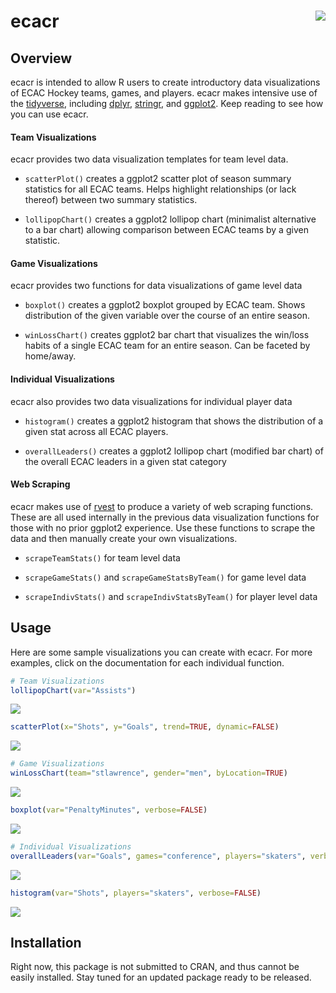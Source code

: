 
# ecacr <img src="man/figures/logo.png" align="right" />

## Overview

ecacr is intended to allow R users to create introductory data
visualizations of ECAC Hockey teams, games, and players. ecacr makes
intensive use of the
[tidyverse](https://www.tidyverse.org/ "Tidyverse Homepage"), including
[dplyr](https://dplyr.tidyverse.org/ "Dplyr Homepage"),
[stringr](https://stringr.tidyverse.org/ "Stringr Homepage"), and
[ggplot2](https://ggplot2.tidyverse.org/ "ggplot2 Homepage"). Keep
reading to see how you can use ecacr.

#### Team Visualizations

ecacr provides two data visualization templates for team level data.

-   `scatterPlot()` creates a ggplot2 scatter plot of season summary
    statistics for all ECAC teams. Helps highlight relationships (or
    lack thereof) between two summary statistics.

-   `lollipopChart()` creates a ggplot2 lollipop chart (minimalist
    alternative to a bar chart) allowing comparison between ECAC teams
    by a given statistic.

#### Game Visualizations

ecacr provides two functions for data visualizations of game level data

-   `boxplot()` creates a ggplot2 boxplot grouped by ECAC team. Shows
    distribution of the given variable over the course of an entire
    season.

-   `winLossChart()` creates ggplot2 bar chart that visualizes the
    win/loss habits of a single ECAC team for an entire season. Can be
    faceted by home/away.

#### Individual Visualizations

ecacr also provides two data visualizations for individual player data

-   `histogram()` creates a ggplot2 histogram that shows the
    distribution of a given stat across all ECAC players.

-   `overallLeaders()` creates a ggplot2 lollipop chart (modified bar
    chart) of the overall ECAC leaders in a given stat category

#### Web Scraping

ecacr makes use of
[rvest](https://rvest.tidyverse.org/ "Rvest Homepage") to produce a
variety of web scraping functions. These are all used internally in the
previous data visualization functions for those with no prior ggplot2
experience. Use these functions to scrape the data and then manually
create your own visualizations.

-   `scrapeTeamStats()` for team level data

-   `scrapeGameStats()` and `scrapeGameStatsByTeam()` for game level
    data

-   `scrapeIndivStats()` and `scrapeIndivStatsByTeam()` for player level
    data

## Usage

Here are some sample visualizations you can create with ecacr. For more
examples, click on the documentation for each individual function.

``` r
# Team Visualizations
lollipopChart(var="Assists")
```

![](man/figures/team_visualizations-1.png)<!-- -->

``` r
scatterPlot(x="Shots", y="Goals", trend=TRUE, dynamic=FALSE)
```

![](man/figures/team_visualizations-2.png)<!-- -->

``` r
# Game Visualizations
winLossChart(team="stlawrence", gender="men", byLocation=TRUE)
```

![](man/figures/game_visualizations-1.png)<!-- -->

``` r
boxplot(var="PenaltyMinutes", verbose=FALSE)
```

![](man/figures/game_visualizations-2.png)<!-- -->

``` r
# Individual Visualizations
overallLeaders(var="Goals", games="conference", players="skaters", verbose=FALSE)
```

![](man/figures/indiv_visualizations-1.png)<!-- -->

``` r
histogram(var="Shots", players="skaters", verbose=FALSE)
```

![](man/figures/indiv_visualizations-2.png)<!-- -->

## Installation

Right now, this package is not submitted to CRAN, and thus cannot be
easily installed. Stay tuned for an updated package ready to be
released.
